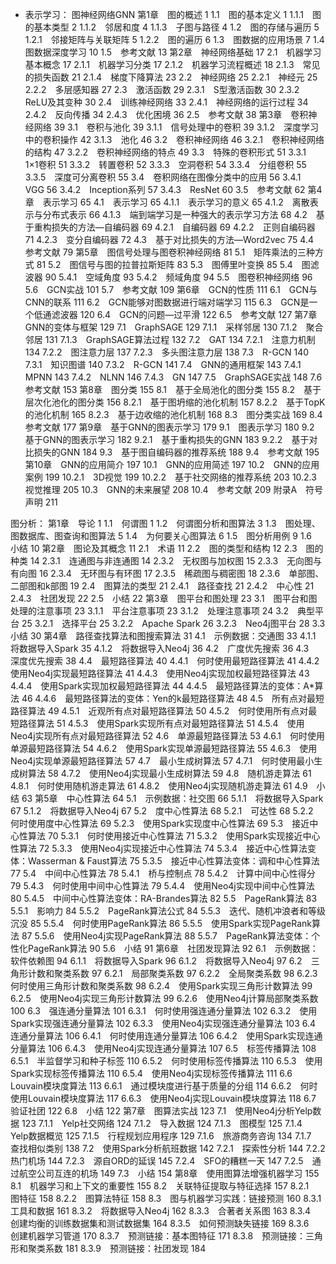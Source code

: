 - 表示学习：
    图神经网络GNN
第1章　图的概述 1
1.1　图的基本定义 1
1.1.1　图的基本类型 2
1.1.2　邻居和度 4
1.1.3　子图与路径 4
1.2　图的存储与遍历 5
1.2.1　邻接矩阵与关联矩阵 5
1.2.2　图的遍历 6
1.3　图数据的应用场景 7
1.4　图数据深度学习 10
1.5　参考文献 13
第2章　神经网络基础 17
2.1　机器学习基本概念 17
2.1.1　机器学习分类 17
2.1.2　机器学习流程概述 18
2.1.3　常见的损失函数 21
2.1.4　梯度下降算法 23
2.2　神经网络 25
2.2.1　神经元 25
2.2.2　多层感知器 27
2.3　激活函数 29
2.3.1　S型激活函数 30
2.3.2　ReLU及其变种 30
2.4　训练神经网络 33
2.4.1　神经网络的运行过程 34
2.4.2　反向传播 34
2.4.3　优化困境 36
2.5　参考文献 38
第3章　卷积神经网络 39
3.1　卷积与池化 39
3.1.1　信号处理中的卷积 39
3.1.2　深度学习中的卷积操作 42
3.1.3　池化 46
3.2　卷积神经网络 46
3.2.1　卷积神经网络的结构 47
3.2.2　卷积神经网络的特点 49
3.3　特殊的卷积形式 51
3.3.1　1×1卷积 51
3.3.2　转置卷积 52
3.3.3　空洞卷积 54
3.3.4　分组卷积 55
3.3.5　深度可分离卷积 55
3.4　卷积网络在图像分类中的应用 56
3.4.1　VGG 56
3.4.2　Inception系列 57
3.4.3　ResNet 60
3.5　参考文献 62
第4章　表示学习 65
4.1　表示学习 65
4.1.1　表示学习的意义 65
4.1.2　离散表示与分布式表示 66
4.1.3　端到端学习是一种强大的表示学习方法 68
4.2　基于重构损失的方法—自编码器 69
4.2.1　自编码器 69
4.2.2　正则自编码器 71
4.2.3　变分自编码器 72
4.3　基于对比损失的方法—Word2vec 75
4.4　参考文献 79
第5章　图信号处理与图卷积神经网络 81
5.1　矩阵乘法的三种方式 81
5.2　图信号与图的拉普拉斯矩阵 83
5.3　图傅里叶变换 85
5.4　图滤波器 90
5.4.1　空域角度 93
5.4.2　频域角度 94
5.5　图卷积神经网络 96
5.6　GCN实战 101
5.7　参考文献 109
第6章　GCN的性质 111
6.1　GCN与CNN的联系 111
6.2　GCN能够对图数据进行端对端学习 115
6.3　GCN是一个低通滤波器 120
6.4　GCN的问题—过平滑 122
6.5　参考文献 127
第7章　GNN的变体与框架 129
7.1　GraphSAGE 129
7.1.1　采样邻居 130
7.1.2　聚合邻居 131
7.1.3　GraphSAGE算法过程 132
7.2　GAT 134
7.2.1　注意力机制 134
7.2.2　图注意力层 137
7.2.3　多头图注意力层 138
7.3　R-GCN 140
7.3.1　知识图谱 140
7.3.2　R-GCN 141
7.4　GNN的通用框架 143
7.4.1　MPNN 143
7.4.2　NLNN 146
7.4.3　GN 147
7.5　GraphSAGE实战 148
7.6　参考文献 153
第8章　图分类 155
8.1　基于全局池化的图分类 155
8.2　基于层次化池化的图分类 156
8.2.1　基于图坍缩的池化机制 157
8.2.2　基于TopK的池化机制 165
8.2.3　基于边收缩的池化机制 168
8.3　图分类实战 169
8.4　参考文献 177
第9章　基于GNN的图表示学习 179
9.1　图表示学习 180
9.2　基于GNN的图表示学习 182
9.2.1　基于重构损失的GNN 183
9.2.2　基于对比损失的GNN 184
9.3　基于图自编码器的推荐系统 188
9.4　参考文献 195
第10章　GNN的应用简介 197
10.1　GNN的应用简述 197
10.2　GNN的应用案例 199
10.2.1　3D视觉 199
10.2.2　基于社交网络的推荐系统 203
10.2.3　视觉推理 205
10.3　GNN的未来展望 208
10.4　参考文献 209
附录A　符号声明 211




图分析：
第1章　导论 1
1.1　何谓图 1
1.2　何谓图分析和图算法 3
1.3　图处理、图数据库、图查询和图算法 5
1.4　为何要关心图算法 6
1.5　图分析用例 9
1.6　小结 10
第2章　图论及其概念 11
2.1　术语 11
2.2　图的类型和结构 12
2.3　图的种类 14
2.3.1　连通图与非连通图 14
2.3.2　无权图与加权图 15
2.3.3　无向图与有向图 16
2.3.4　无环图与有环图 17
2.3.5　稀疏图与稠密图 18
2.3.6　单部图、二部图和k部图 19
2.4　图算法的类型 21
2.4.1　路径查找 21
2.4.2　中心性 21
2.4.3　社团发现 22
2.5　小结 22
第3章　图平台和图处理 23
3.1　图平台和图处理的注意事项 23
3.1.1　平台注意事项 23
3.1.2　处理注意事项 24
3.2　典型平台 25
3.2.1　选择平台 25
3.2.2　Apache Spark 26
3.2.3　Neo4j图平台 28
3.3　小结 30
第4章　路径查找算法和图搜索算法 31
4.1　示例数据：交通图 33
4.1.1　将数据导入Spark 35
4.1.2　将数据导入Neo4j 36
4.2　广度优先搜索 36
4.3　深度优先搜索 38
4.4　最短路径算法 40
4.4.1　何时使用最短路径算法 41
4.4.2　使用Neo4j实现最短路径算法 41
4.4.3　使用Neo4j实现加权最短路径算法 43
4.4.4　使用Spark实现加权最短路径算法 44
4.4.5　最短路径算法的变体：A*算法 46
4.4.6　最短路径算法的变体：Yen的k最短路径算法 48
4.5　所有点对最短路径算法 49
4.5.1　近观所有点对最短路径算法 50
4.5.2　何时使用所有点对最短路径算法 51
4.5.3　使用Spark实现所有点对最短路径算法 51
4.5.4　使用Neo4j实现所有点对最短路径算法 52
4.6　单源最短路径算法 53
4.6.1　何时使用单源最短路径算法 54
4.6.2　使用Spark实现单源最短路径算法 55
4.6.3　使用Neo4j实现单源最短路径算法 57
4.7　最小生成树算法 57
4.7.1　何时使用最小生成树算法 58
4.7.2　使用Neo4j实现最小生成树算法 59
4.8　随机游走算法 61
4.8.1　何时使用随机游走算法 61
4.8.2　使用Neo4j实现随机游走算法 61
4.9　小结 63
第5章　中心性算法 64
5.1　示例数据：社交图 66
5.1.1　将数据导入Spark 67
5.1.2　将数据导入Neo4j 67
5.2　度中心性算法 68
5.2.1　可达性 68
5.2.2　何时使用度中心性算法 69
5.2.3　使用Spark实现度中心性算法 69
5.3　接近中心性算法 70
5.3.1　何时使用接近中心性算法 71
5.3.2　使用Spark实现接近中心性算法 72
5.3.3　使用Neo4j实现接近中心性算法 74
5.3.4　接近中心性算法变体：Wasserman & Faust算法 75
5.3.5　接近中心性算法变体：调和中心性算法 77
5.4　中间中心性算法 78
5.4.1　桥与控制点 78
5.4.2　计算中间中心性得分 79
5.4.3　何时使用中间中心性算法 79
5.4.4　使用Neo4j实现中间中心性算法 80
5.4.5　中间中心性算法变体：RA-Brandes算法 82
5.5　PageRank算法 83
5.5.1　影响力 84
5.5.2　PageRank算法公式 84
5.5.3　迭代、随机冲浪者和等级沉没 85
5.5.4　何时使用PageRank算法 86
5.5.5　使用Spark实现PageRank算法 87
5.5.6　使用Neo4j实现PageRank算法 88
5.5.7　PageRank算法变体：个性化PageRank算法 90
5.6　小结 91
第6章　社团发现算法 92
6.1　示例数据：软件依赖图 94
6.1.1　将数据导入Spark 96
6.1.2　将数据导入Neo4j 97
6.2　三角形计数和聚类系数 97
6.2.1　局部聚类系数 97
6.2.2　全局聚类系数 98
6.2.3　何时使用三角形计数和聚类系数 98
6.2.4　使用Spark实现三角形计数算法 99
6.2.5　使用Neo4j实现三角形计数算法 99
6.2.6　使用Neo4j计算局部聚类系数 100
6.3　强连通分量算法 101
6.3.1　何时使用强连通分量算法 102
6.3.2　使用Spark实现强连通分量算法 102
6.3.3　使用Neo4j实现强连通分量算法 103
6.4　连通分量算法 106
6.4.1　何时使用连通分量算法 106
6.4.2　使用Spark实现连通分量算法 106
6.4.3　使用Neo4j实现连通分量算法 107
6.5　标签传播算法 108
6.5.1　半监督学习和种子标签 110
6.5.2　何时使用标签传播算法 110
6.5.3　使用Spark实现标签传播算法 110
6.5.4　使用Neo4j实现标签传播算法 111
6.6　Louvain模块度算法 113
6.6.1　通过模块度进行基于质量的分组 114
6.6.2　何时使用Louvain模块度算法 117
6.6.3　使用Neo4j实现Louvain模块度算法 118
6.7　验证社团 122
6.8　小结 122
第7章　图算法实战 123
7.1　使用Neo4j分析Yelp数据 123
7.1.1　Yelp社交网络 124
7.1.2　导入数据 124
7.1.3　图模型 125
7.1.4　Yelp数据概览 125
7.1.5　行程规划应用程序 129
7.1.6　旅游商务咨询 134
7.1.7　查找相似类别 138
7.2　使用Spark分析航班数据 142
7.2.1　探索性分析 144
7.2.2　热门机场 144
7.2.3　源自ORD的延误 145
7.2.4　SFO的糟糕一天 147
7.2.5　通过航空公司互连的机场 149
7.3　小结 154
第8章　使用图算法增强机器学习 155
8.1　机器学习和上下文的重要性 155
8.2　关联特征提取与特征选择 157
8.2.1　图特征 158
8.2.2　图算法特征 158
8.3　图与机器学习实践：链接预测 160
8.3.1　工具和数据 161
8.3.2　将数据导入Neo4j 162
8.3.3　合著者关系图 163
8.3.4　创建均衡的训练数据集和测试数据集 164
8.3.5　如何预测缺失链接 169
8.3.6　创建机器学习管道 170
8.3.7　预测链接：基本图特征 171
8.3.8　预测链接：三角形和聚类系数 181
8.3.9　预测链接：社团发现 184